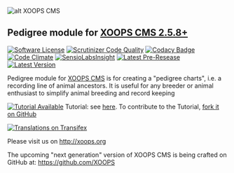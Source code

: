 ![alt XOOPS CMS](http://xoops.org/images/logoXoops4GithubRepository.png)
## Pedigree module for [XOOPS CMS 2.5.8+](https://xoops.org)
[![Software License](https://img.shields.io/badge/license-GPL-brightgreen.svg?style=flat)](LICENSE) 
[![Scrutinizer Code Quality](https://img.shields.io/scrutinizer/g/mambax7/pedigree.svg?style=flat)](https://scrutinizer-ci.com/g/mambax7/pedigree/?branch=master)
[![Codacy Badge](https://api.codacy.com/project/badge/grade/2d27c0023ee54f0b9ba2b5d17a68b2a5)](https://www.codacy.com/app/mambax7/pedigree)
[![Code Climate](https://img.shields.io/codeclimate/github/mambax7/pedigree.svg?style=flat)](https://codeclimate.com/github/mambax7/pedigree)
[![SensioLabsInsight](https://insight.sensiolabs.com/projects/e245555e-6957-4414-a2ee-202b2d5483c5/mini.png)](https://insight.sensiolabs.com/projects/e245555e-6957-4414-a2ee-202b2d5483c5)
[![Latest Pre-Resease](https://img.shields.io/github/tag/XoopsModules25x/pedigree.svg?style=flat)](https://github.com/XoopsModules25x/pedigree/tags/)
[![Latest Version](https://img.shields.io/github/release/XoopsModules25x/pedigree.svg?style=flat)](https://github.com/XoopsModules25x/pedigree/releases/)

Pedigree module for [XOOPS CMS](http://xoops.org) is for creating a "pedigree charts", i.e. a recording line of animal ancestors. It  is useful for any breeder or animal enthusiast to simplify animal breeding and record keeping

[![Tutorial Available](http://xoops.org/images/tutorial-available-blue.svg)](https://www.gitbook.com/book/xoops/xoops-pedigree-module/) Tutorial: see [here](https://www.gitbook.com/book/xoops/xoops-pedigree-module-tutorial/). 
To contribute to the Tutorial, [fork it on GitHub](https://github.com/XoopsDocs/pedigree-tutorial)

[![Translations on Transifex](http://xoops.org/images/translations-transifex-blue.svg)](https://www.transifex.com/xoops) 

Please visit us on http://xoops.org

The upcoming "next generation" version of XOOPS CMS is being crafted on GitHub at: https://github.com/XOOPS

